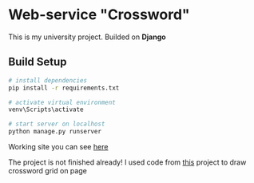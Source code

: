 # Web-service "Crossword"
This is my university project. Builded on **Django**

## Build Setup

``` bash
# install dependencies
pip install -r requirements.txt

# activate virtual environment
venv\Scripts\activate

# start server on localhost
python manage.py runserver
```

Working site you can see [here](http://cw.std-903.ist.mospolytech.ru/) 

The project is not finished already!
I used code from [this](https://github.com/jweisbeck/Crossword "this") project to draw crossword grid on page
